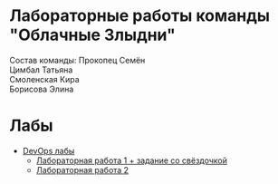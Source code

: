# Лабораторные работы команды "Облачные Злыдни"
Состав команды: 
Прокопец Семён  
Цимбал Татьяна  
Смоленская Кира  
Борисова Элина

# Лабы
* [DevOps лабы](./cloud_lab)
    * [Лабораторная работа 1 + задание со свёздочкой](./cloud_lab/lab_1/lab1.md)
    * [Лабораторная работа 2](./cloud_lab/lab_2)
